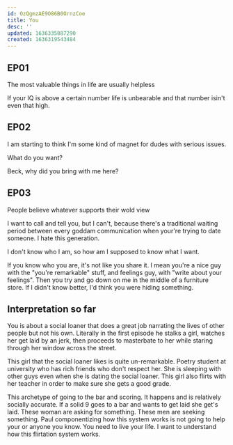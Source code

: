 ```yaml
---
id: OzQgmzAE9O86B0OrnzCoe
title: You
desc: ''
updated: 1636335887290
created: 1636319543484
---
```


## EP01

The most valuable things in life are usually helpless

If your IQ is above a certain number life is unbearable and that number isin't even that high.

## EP02

I am starting to think I'm some kind of magnet for dudes with serious issues.

What do you want?

Beck, why did you bring with me here?

## EP03

People believe whatever supports their wold view

I want to call and tell you, but I can't, because there's a traditional waiting period between every goddam communication when your're trying to date someone. I hate this generation.

I don't know who I am, so how am I supposed to know what I want.

If you know who you are, it's not like you share it. I mean you're a nice guy with the "you're remarkable" stuff, and feelings guy, with "write about your feelings". Then you try and go down on me in the middle of a furniture store. If I didn't know better, I'd think you were hiding something.

## Interpretation so far

You is about a social loaner that does a great job narrating the lives of other people but not his own. Literally in the first episode he stalks a girl, watches her get laid by an jerk, then proceeds to masterbate to her while staring through her window across the street.

This girl that the social loaner likes is quite un-remarkable. Poetry student at university who has rich friends who don't respect her. She is sleeping with other guys even when she is dating the social loaner. This girl also flirts with her teacher in order to make sure she gets a good grade.

This archetype of going to the bar and scoring. It happens and is relatively socially accurate. If a solid 9 goes to a bar and wants to get laid she get's laid. These woman are asking for something. These men are seeking something. Paul componentizing how this system works is not going to help your or anyone you know. You need to live your life. I want to understand how this flirtation system works.
